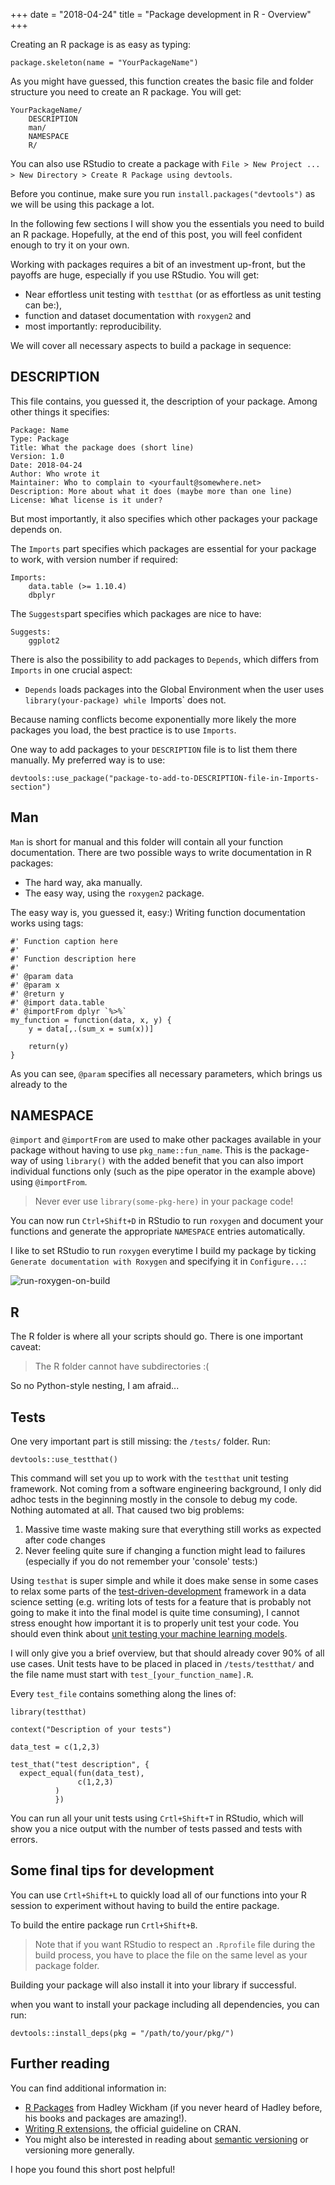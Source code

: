 +++
date = "2018-04-24"
title = "Package development in R - Overview"
+++

Creating an R package is as easy as typing:
```
package.skeleton(name = "YourPackageName")
```
As you might have guessed, this function creates the basic file and folder structure you need to create an R package. You will get:

```
YourPackageName/
    DESCRIPTION
    man/
    NAMESPACE
    R/
```
You can also use RStudio to create a package with `File > New Project ... > New Directory > Create R Package using devtools`.

Before you continue, make sure you run `install.packages("devtools")` as we will be using this package a lot.

In the following few sections I will show you the essentials you need to build an R package. Hopefully, at the end of this post, you will feel confident enough to try it on your own. 

Working with packages requires a bit of an investment up-front, but the payoffs are huge, especially if you use RStudio. You will get:

- Near effortless unit testing with `testthat` (or as effortless as unit testing can be:),
- function and dataset documentation with `roxygen2` and
- most importantly: reproducibility.

We will cover all necessary aspects to build a package in sequence: 
## DESCRIPTION

This file contains, you guessed it, the description of your package. Among other things it specifies:
```
Package: Name
Type: Package
Title: What the package does (short line)
Version: 1.0
Date: 2018-04-24
Author: Who wrote it
Maintainer: Who to complain to <yourfault@somewhere.net>
Description: More about what it does (maybe more than one line)
License: What license is it under?
```

But most importantly, it also specifies which other packages your package depends on.

The `Imports` part specifies which packages are essential for your package to work, with version number if required:
```
Imports:
    data.table (>= 1.10.4)
    dbplyr
```

The `Suggests`part specifies which packages are nice to have:
```
Suggests:
    ggplot2
```

There is also the possibility to add packages to `Depends`, which differs from `Imports` in one crucial aspect:

- `Depends` loads packages into the Global Environment when the user uses `library(your-package) while `Imports` does not.

Because naming conflicts become exponentially more likely the more packages you load, the best practice is to use `Imports`.

One way to add packages to your `DESCRIPTION` file is to list them there manually. My preferred way is to use:

```
devtools::use_package("package-to-add-to-DESCRIPTION-file-in-Imports-section")
```

## Man

`Man` is short for manual and this folder will contain all your function documentation. There are two possible ways to write documentation in R packages:

- The hard way, aka manually.
- The easy way, using the `roxygen2` package.

The easy way is, you guessed it, easy:) Writing function documentation works using tags:
```
#' Function caption here
#'
#' Function description here
#'
#' @param data
#' @param x
#' @return y
#' @import data.table
#' @importFrom dplyr `%>%`
my_function = function(data, x, y) {
    y = data[,.(sum_x = sum(x))]

    return(y)
}
```

As you can see, `@param` specifies all necessary parameters, which brings us already to the

## NAMESPACE
 `@import` and `@importFrom` are used to make other packages available in your package without having to use `pkg_name::fun_name`. This is the package-way of using `library()` with the added benefit that you can also import individual functions only (such as the pipe operator in the example above) using `@importFrom`. 

 > Never ever use `library(some-pkg-here)` in your package code!

You can now run `Ctrl+Shift+D` in RStudio to run `roxygen` and document your functions and generate the appropriate `NAMESPACE` entries automatically. 

I like to set RStudio to run `roxygen` everytime I build my package by ticking `Generate documentation with Roxygen` and specifying it in `Configure...`:

![run-roxygen-on-build][roxygen-on-build]

## R
The R folder is where all your scripts should go. There is one important caveat:

> The R folder cannot have subdirectories :(

So no Python-style nesting, I am afraid...

## Tests
One very important part is still missing: the `/tests/` folder. Run:
```
devtools::use_testthat()
```

This command will set you up to work with the `testthat` unit testing framework. Not coming from a software engineering background, I only did adhoc tests in the beginning mostly in the console to debug my code. Nothing automated at all. That caused two big problems:

1. Massive time waste making sure that everything still works as expected after code changes
2. Never feeling quite sure if changing a function might lead to failures (especially if you do not remember your 'console' tests:)

Using `testhat` is super simple and while it does make sense in some cases to relax some parts of the [test-driven-development](https://en.wikipedia.org/wiki/Test-driven_development) framework in a data science setting (e.g. writing lots of tests for a feature that is probably not going to make it into the final model is quite time consuming), I cannot stress enought how important it is to properly unit test your code. You should even think about [unit testing your machine learning models](https://medium.com/@keeper6928/how-to-unit-test-machine-learning-code-57cf6fd81765).

I will only give you a brief overview, but that should already cover 90% of all use cases. Unit tests have to be placed in placed in `/tests/testthat/` and the file name must start with `test_[your_function_name].R`. 

Every `test_file` contains something along the lines of:
```
library(testthat)

context("Description of your tests")

data_test = c(1,2,3)

test_that("test description", {
  expect_equal(fun(data_test),
               c(1,2,3)
          )
          })
```

You can run all your unit tests using `Crtl+Shift+T` in RStudio, which will show you a nice output with the number of tests passed and tests with errors.

## Some final tips for development

You can use `Crtl+Shift+L` to quickly load all of our functions into your R session to experiment without having to build the entire package.

To build the entire package run `Crtl+Shift+B`.

> Note that if you want RStudio to respect an `.Rprofile` file during the build process, you have to place the file on the same level as your package folder.

Building your package will also install it into your library if successful.

when you want to install your package including all dependencies, you can run:
```
devtools::install_deps(pkg = "/path/to/your/pkg/")
```


## Further reading
You can find additional information in:

- [R Packages](http://r-pkgs.had.co.nz/) from Hadley Wickham (if you never heard of Hadley before, his books and packages are amazing!).
- [Writing R extensions](https://cran.r-project.org/doc/manuals/r-release/R-exts.html), the official guideline on CRAN.
- You might also be interested in reading about [semantic versioning](https://en.wikipedia.org/wiki/Software_versioning) or versioning more generally.


I hope you found this short post helpful!

[roxygen-on-build]: /img/rstudio-project-settings.PNG "RStudio Build Settings"